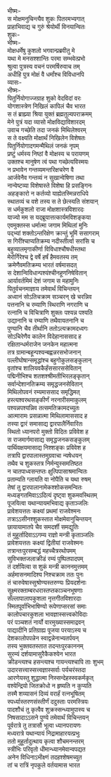 भीष्मः-  
स मोक्षमनुचिन्त्यैव शुकः पितरमभ्यगात्  
प्राहाभिवाद्य च गुरुं श्रेयोर्थी विनयान्वितः  
शुकः-  
भीष्मः-  
मोक्षधर्मेषु कुशलो भगवान्प्रब्रवीतु मे  
यथा मे मनसश्शान्तिः परमा सम्भवेत्प्रभो  
श्रुत्वा पुत्रस्य वचनं परमर्षिरुवाच तम्  
अधीहि पुत्र मोक्षं वै धर्मांश्च विविधानपि  
व्यासः-  
भीष्मः-  
पितुर्नियोगाज्जग्राह शुको वेदविदां वरः  
योगशास्त्रेण निखिलं कापिलं चैव भारत  
स तं ब्राह्म्या श्रिया युक्तं ब्रह्मतुल्यपराक्रमम्  
मेने पुत्रं यदा व्यासो मोक्षविद्याविशारदम्  
उवाच गच्छेति तदा जनकं मिथिलेश्वरम्  
स ते वक्ष्यति मोक्षार्थं निखिलेन विशेषतः  
पितुर्नियोगादगमन्मैथिलं जनकं नृपम्  
प्रष्टुं धर्मस्य निष्ठां वै मोक्षस्य च परायणम्  
उक्तश्च मानुषेण त्वं पथा गच्छेत्यविस्मयः  
न प्रभावेन गन्तव्यमन्तरिक्षचरेण वै  
आर्जवेनैव गन्तव्यं न सुखान्वेषिणा तथा  
नान्वेष्टव्या विशेषास्ते विशेषा हि प्रसङ्गिनः  
अहङ्कारो न कर्तव्यो याह्येतस्मिन्नराधिपे  
स्थातव्यं च वशे तस्य स ते छेत्स्यति संशयान्  
स धर्मकुशलो राजा मोक्षशास्त्रविशारदः  
याज्यो मम स यद्ब्रूयात्तत्कार्यमविशङ्कया  
एवमुक्तस्स धर्मात्मा जगाम मिथिलां मुनिः  
पद्भ्यां शक्तोऽन्तरिक्षेण क्रान्तुं भूमिं ससागराम्  
स गिरींश्चाप्यतिक्रम्य नदीस्तीर्त्वा सरांसि च  
बहुव्यालमृगाकीर्णा विविधाश्चौषधीस्तथा  
मेरोर्गिरेश्च द्वे वर्षे हर्षं हैमवतस्य तम्  
क्रमेणैवमतिक्रम्य भारतं वर्षमासदत्  
स देशान्विविधान्पश्यंश्चीनहूणनिषेवितान्  
आर्यावर्तमिमं देशं जगाम स महामुनिः  
पितुर्वचनमाज्ञाय तमेवार्थं विचिन्तयन्  
अध्वानं सोऽतिचक्राम सञ्चरन् खे चरन्निव  
पत्तनानि च रम्याणि स्थिराणि नगराणि च  
रत्नानि च विचित्राणि शुक्लः पश्यन्न पश्यति  
उद्यानानि च रम्याणि तथैवायतनानि च  
पुण्यानि चैव तीर्थानि ततोऽत्यक्रामदध्वगः  
सोऽचिरेणैव कालेन विदेहानाससाद ह  
रक्षितान्धर्मराजेन जनकेन महात्मना  
तत्र ग्रामान्बहून्पश्यन्बह्वन्नरसभोजनान्  
पल्लीघोषान्समृद्धांश्च बहुगोकुलसङ्कुलान्  
वृतांश्च शालियवकैर्हंससारससेवितान्  
पद्मिनीभिश्च शतशश्श्रीमतीभिरलङ्कृतान्  
सर्वान्देशानतिक्रम्य समृद्धजनसेवितान्  
मिथिलोपवनं रम्यमाससाद समृद्धिमत्  
हस्त्यश्वरथसङ्कीर्णं नरनारीसमाकुलम्  
पश्यन्नपश्यन्निव तत्समतिक्रामदच्युतः  
आत्मारामः प्रसन्नात्मा मिथिलामाससाद ह  
तस्या द्वारं समासाद्य द्वारपालैर्निवारितः  
स्थितो ध्यानपरो मुक्तो विदितः प्रविवेश ह  
स राजमार्गमासाद्य समृद्धजनकसङ्कुलम्  
पार्थिवक्षयमासाद्य निश्शङ्कः प्रविवेश ह  
तत्रापि द्वारपालास्तमुग्रवाचा न्यषेधयन्  
तथैव च शुकस्तत्र निर्मन्युस्समतिष्ठत  
न चातपाध्वसन्तप्तः क्षुत्पिपासाश्रमान्वितः  
प्रताम्यति ग्लायति वा नोपैति च यथा रुषम्  
तेषां तु द्वारपालानामेकश्शोकसमन्वितः  
मध्यङ्गतमिवाऽऽदित्यं दृष्ट्वा शुकमवस्थितम्  
पूजयित्वा यथान्यायमभिवाद्य कृताञ्जलिः  
प्रावेशयत्ततः कक्ष्यां प्रथमां राजवेश्मनः  
तत्राऽऽसीनश्शुकस्तात मोक्षमेवानुचिन्तयन्  
छायायामातपे चैव समदर्शी समद्युतिः  
तं मुहूर्तादिवाऽऽगम्य राज्ञो मन्त्री कृताञ्जलिः  
प्रावेशयत्ततः कक्ष्यां द्वितीयां राजवेश्मनः  
तत्रान्तःपुरसम्बद्धं महच्चैत्ररथोपमम्  
सुविभक्तजलाक्रीडं रम्यं पुष्पितपादपम्  
तं दर्शयित्वा स शुकं मन्त्री काननमुत्तमम्  
अर्हमासनमादिश्य निश्चक्राम ततः पुनः  
तं चारुवेषास्सुश्रोण्यस्तरुण्यः प्रियदर्शनाः  
सूक्ष्मरक्ताम्बरधरास्तप्तकाञ्चनभूषणाः  
सँल्लापालापकुशला नृत्तगीतविशारदाः  
स्मितपूर्वाभिभाषिण्यो रूपेणाप्सरसां समाः  
कालोपचारकुशला भावज्ञास्सत्त्वकोविदाः  
परं पञ्चशतं नार्यो वारमुख्यास्समाद्रवन्  
पाद्यादीनि प्रतिग्राह्य पूजया परयाऽस्य च  
देशकालोपपन्नेन स्वाद्वन्नेनाभ्यतर्पयन्  
तस्य भुक्तवतस्तात तदन्तःपुरकाननम्  
सुरम्यं दर्शयामासुरैकैकश्येन भारत  
क्रीडन्त्यश्च हसन्त्यश्च गायन्त्यश्चापि ताः शुभम्  
उदारसत्त्वास्सत्त्वज्ञास्सर्वाः पर्यचरंस्तदा  
आरणेयस्तु शुद्धात्मा निस्सन्देहस्स्वकर्मकृत्  
वश्येन्द्रियो जितक्रोधो न हृष्यति न कुप्यति  
तस्मै शय्यासनं दिव्यं वरार्हं रत्नभूषितम्  
स्पर्ध्यास्तरणसंस्तीर्णं ददुस्ताः परमस्त्रियः  
पादशौचं तु कृत्वैव शुक्रस्सन्ध्यामुपास्य च  
निषसादाऽऽसने पुण्ये तमेवार्थं विचिन्तयन्  
पूर्वरात्रे तु तत्रासौ भूत्वा ध्यानपरायणः  
मध्यरात्रे यथान्यायं निद्रामाहारयत्प्रभुः  
ततो मुहूर्तादुत्थाय कृत्वा शौचमनन्तरम्  
स्त्रीभिः परिवृतो धीमान्ध्यानमेवान्वपद्यत  
अनेन विधिनाऽभीक्ष्णं तदहश्शेषमच्युत  
तां च रात्रिं नृपकुले वर्तयामास भारत   

